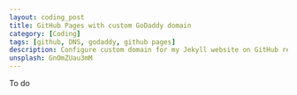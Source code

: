 ```yaml
---
layout: coding_post
title: GitHub Pages with custom GoDaddy domain
category: [Coding]
tags: [github, DNS, godaddy, github pages]
description: Configure custom domain for my Jekyll website on GitHub repo 
unsplash: GnOmZUau3mM
---
```


To do